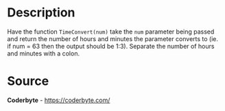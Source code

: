 # Description

Have the function `TimeConvert(num)` take the `num` parameter being passed and return the number of hours and minutes the parameter converts to (ie. if num = 63 then the output should be 1:3). Separate the number of hours and minutes with a colon.  

# Source

**Coderbyte** - https://coderbyte.com/
